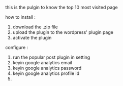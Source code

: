 this is the pulgin to know the top 10 most visited page

how to install :
1. download the .zip file
2. upload the plugin to the wordpress' plugin page
3. activate the plugin


configure :
1. run the popular post plugin in setting
2. keyin google analytics email
3. keyin google analytics password
4. keyin google analytics profile id
5. 
